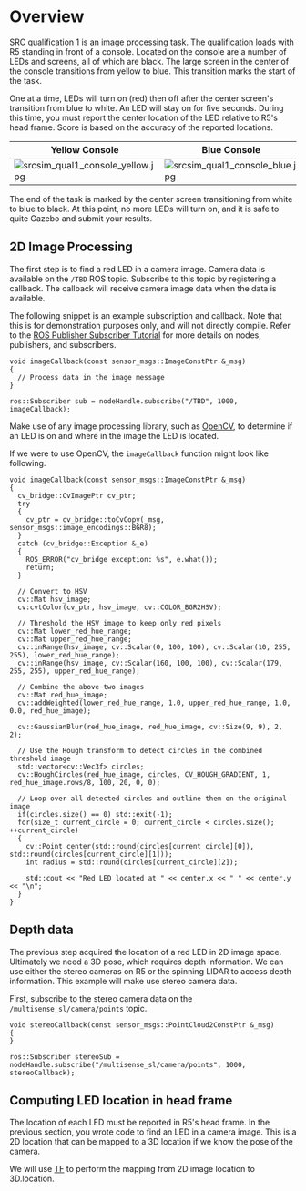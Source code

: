 # Overview

SRC qualification 1 is an image processing task. The qualification loads with R5 standing in front of a console. Located on the console are a number of LEDs and screens, all of which are black. The large screen in the center of the console transitions from yellow to blue. This transition marks the start of the task.

One at a time, LEDs will turn on (red) then off after the center screen's transition from blue to white. An LED will stay on for five seconds. During this time, you must report the center location of the LED relative to R5's head frame. Score is based on the accuracy of the reported locations.

Yellow Console | Blue Console | Red LED
---------------|--------------|--------
![srcsim_qual1_console_yellow.jpg](https://bitbucket.org/repo/xEbAAe/images/4007635085-srcsim_qual1_console_yellow.jpg) | ![srcsim_qual1_console_blue.jpg](https://bitbucket.org/repo/xEbAAe/images/4006639120-srcsim_qual1_console_blue.jpg) | ![srcsim_qual1_console_red.jpg](https://bitbucket.org/repo/xEbAAe/images/1513381160-srcsim_qual1_console_red.jpg)

The end of the task is marked by the center screen transitioning from white to blue to black. At this point, no more LEDs will turn on, and it is safe to quite Gazebo and submit your results.

## 2D Image Processing

The first step is to find a red LED in a camera image. Camera data is available on the `/TBD` ROS topic. Subscribe to this topic by registering a callback. The callback will receive camera image data when the data is available.

The following snippet is an example subscription and callback. Note that this is for demonstration purposes only, and will not directly compile. Refer to the [ROS Publisher Subscriber Tutorial](http://wiki.ros.org/ROS/Tutorials/WritingPublisherSubscriber%28c%2B%2B%29) for more details on nodes, publishers, and subscribers.

```
void imageCallback(const sensor_msgs::ImageConstPtr &_msg)
{
  // Process data in the image message
}

ros::Subscriber sub = nodeHandle.subscribe("/TBD", 1000, imageCallback);
```

Make use of any image processing library, such as [OpenCV](http://opencv.org), to determine if an LED is on and where in the image the LED is located.

If we were to use OpenCV, the `imageCallback` function might look like following.

```
void imageCallback(const sensor_msgs::ImageConstPtr &_msg)
{
  cv_bridge::CvImagePtr cv_ptr;
  try
  {
    cv_ptr = cv_bridge::toCvCopy(_msg, sensor_msgs::image_encodings::BGR8);
  }
  catch (cv_bridge::Exception &_e)
  {
    ROS_ERROR("cv_bridge exception: %s", e.what());
    return;
  }

  // Convert to HSV
  cv::Mat hsv_image;
  cv:cvtColor(cv_ptr, hsv_image, cv::COLOR_BGR2HSV);

  // Threshold the HSV image to keep only red pixels
  cv::Mat lower_red_hue_range;
  cv::Mat upper_red_hue_range;
  cv::inRange(hsv_image, cv::Scalar(0, 100, 100), cv::Scalar(10, 255, 255), lower_red_hue_range);
  cv::inRange(hsv_image, cv::Scalar(160, 100, 100), cv::Scalar(179, 255, 255), upper_red_hue_range);

  // Combine the above two images
  cv::Mat red_hue_image;
  cv::addWeighted(lower_red_hue_range, 1.0, upper_red_hue_range, 1.0, 0.0, red_hue_image);

  cv::GaussianBlur(red_hue_image, red_hue_image, cv::Size(9, 9), 2, 2);

  // Use the Hough transform to detect circles in the combined threshold image
  std::vector<cv::Vec3f> circles;
  cv::HoughCircles(red_hue_image, circles, CV_HOUGH_GRADIENT, 1, red_hue_image.rows/8, 100, 20, 0, 0);

  // Loop over all detected circles and outline them on the original image
  if(circles.size() == 0) std::exit(-1);
  for(size_t current_circle = 0; current_circle < circles.size(); ++current_circle)
  {
    cv::Point center(std::round(circles[current_circle][0]), std::round(circles[current_circle][1]));
    int radius = std::round(circles[current_circle][2]);
    
    std::cout << "Red LED located at " << center.x << " " << center.y << "\n";
  }
}

```

## Depth data

The previous step acquired the location of a red LED in 2D image space. Ultimately we need a 3D pose, which requires depth information. We can use either the stereo cameras on R5 or the spinning LIDAR to access depth information. This example will make use stereo camera data.

First, subscribe to the stereo camera data on the `/multisense_sl/camera/points` topic.

```
void stereoCallback(const sensor_msgs::PointCloud2ConstPtr &_msg)
{
}

ros::Subscriber stereoSub = nodeHandle.subscribe("/multisense_sl/camera/points", 1000, stereoCallback);
```

## Computing LED location in head frame

The location of each LED must be reported in R5's head frame. In the previous section, you wrote code to find an LED in a camera image. This is a 2D location that can be mapped to a 3D location if we know the pose of the camera.

We will use [TF](http://wiki.ros.org/tf/Tutorials) to perform the mapping from 2D image location to 3D.location.